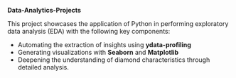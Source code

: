 **Data-Analytics-Projects**

This project showcases the application of Python in performing exploratory data analysis (EDA) with the following key components:

- Automating the extraction of insights using **ydata-profiling**
- Generating visualizations with **Seaborn** and **Matplotlib**
- Deepening the understanding of diamond characteristics through detailed analysis.
